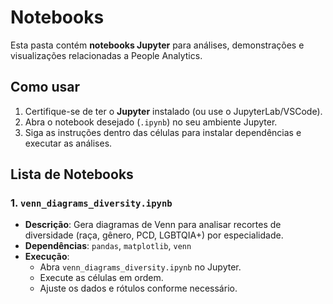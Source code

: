 # Notebooks

Esta pasta contém **notebooks Jupyter** para análises, demonstrações e visualizações relacionadas a People Analytics.

## Como usar

1. Certifique-se de ter o **Jupyter** instalado (ou use o JupyterLab/VSCode).
2. Abra o notebook desejado (`.ipynb`) no seu ambiente Jupyter.
3. Siga as instruções dentro das células para instalar dependências e executar as análises.

## Lista de Notebooks

### 1. `venn_diagrams_diversity.ipynb`
- **Descrição**: Gera diagramas de Venn para analisar recortes de diversidade (raça, gênero, PCD, LGBTQIA+) por especialidade.
- **Dependências**: `pandas`, `matplotlib`, `venn`
- **Execução**:
  - Abra `venn_diagrams_diversity.ipynb` no Jupyter.
  - Execute as células em ordem.
  - Ajuste os dados e rótulos conforme necessário.